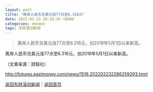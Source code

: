 ```yaml
---
layout: post
title: "离岸人民币兑美元涨77点至6.316元"
date: 2022-02-23 16:16:42 +0800
categories: emnews
tags: 东财滚动新闻
---
```

> 离岸人民币兑美元涨77点至6.316元，创2018年5月1日以来新高。

<p>离岸人民币兑美元涨77点至6.316元，创2018年5月1日以来新高。</p><p class="em_media">（文章来源：财联社）</p>

<http://futures.eastmoney.com/news/1516,202202232286259293.html>

[返回东财滚动新闻](//finews.withounder.com/emnews/)｜[返回首页](//finews.withounder.com/)
